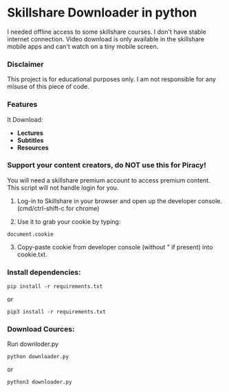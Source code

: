 # Skillshare Downloader in python

I needed offline access to some skillshare courses. I don't have stable internet connection.
Video download is only available in the skillshare mobile apps and can't watch on a tiny mobile screen.

### Disclaimer
This project is for educational purposes only. I am not responsible for any misuse of this piece of code.

### Features

It Download:
- **Lectures**
- **Subtitles**
- **Resources**

### Support your content creators, do **NOT** use this for **Piracy**!

You will need a skillshare premium account to access premium content.
This script will not handle login for you.

1. Log-in to Skillshare in your browser and open up the developer console.
(cmd/ctrl-shift-c for chrome)

2. Use it to grab your cookie by typing:
```
document.cookie
```

3. Copy-paste cookie from developer console (without " if present) into cookie.txt.

### Install dependencies:
```
pip install -r requirements.txt
```
or
```
pip3 install -r requirements.txt
```

### Download Cources:
Run downloder.py
```
python downloader.py
```
or 
```
python3 downloader.py
```